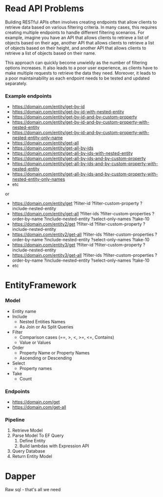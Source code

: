 # Read API Problems

Building RESTful APIs often involves creating endpoints that allow clients to retrieve data based on various filtering
criteria. In many cases, this requires creating multiple endpoints to handle different filtering scenarios. For example,
imagine you have an API that allows clients to retrieve a list of objects based on their age, another API that allows
clients to retrieve a list of objects based on their height, and another API that allows clients to retrieve a list of
objects based on their name.

This approach can quickly become unwieldy as the number of filtering options increases. It also leads to a poor user
experience, as clients have to make multiple requests to retrieve the data they need. Moreover, it leads to a poor
maintainability as each endpoint needs to be tested and updated separately.

### Example endpoints

- https://domain.com/entity/get-by-id
- https://domain.com/entity/get-by-id-with-nested-entity
- https://domain.com/entity/get-by-id-and-by-custom-property
- https://domain.com/entity/get-by-id-and-by-custom-property-with-nested-entity
- https://domain.com/entity/get-by-id-and-by-custom-property-with-nested-entity-only-name
- https://domain.com/entity/get-all
- https://domain.com/entity/get-all-by-ids
- https://domain.com/entity/get-all-by-ids-with-nested-entity
- https://domain.com/entity/get-all-by-ids-and-by-custom-property
- https://domain.com/entity/get-all-by-ids-and-by-custom-property-with-nested-entity
- https://domain.com/entity/get-all-by-ids-and-by-custom-property-with-nested-entity-only-names
- etc

or

- https://domain.com/entity/get ?filter-id ?filter-custom-property ?include-nested-entity
- https://domain.com/entity/get-all ?filter-ids ?filter-custom-properties ?order-by-name
  ?include-nested-entity ?select-only-names ?take-10
- https://domain.com/entity2/get ?filter-id ?filter-custom-property ?include-nested-entity
- https://domain.com/entity2/get-all ?filter-ids ?filter-custom-properties ?order-by-name
  ?include-nested-entity ?select-only-names ?take-10
- https://domain.com/entity3/get ?filter-id ?filter-custom-property ?include-nested-entity
- https://domain.com/entity3/get-all ?filter-ids ?filter-custom-properties ?order-by-name
  ?include-nested-entity ?select-only-names ?take-10
- etc

# EntityFramework

### Model

- Entity name
- Include
    - Nested Entities Names
    - As Join or As Split Queries
- Filter
    - Comparison cases (==, >, <, >=, <=, Contains)
    - Value or Values
- Order
    - Property Name or Property Names
    - Ascending or Descending
- Select
    - Property names
- Take
    - Count

### Endpoints

- https://domain.com/get
- https://domain.com/get-all

### Pipeline

1. Retrieve Model
2. Parse Model To EF Query
    1. Define Entity
    2. Build lambdas with Expression API
3. Query Database
4. Return Entity Model

# Dapper

Raw sql - that's all we need